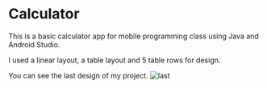 # Calculator
This is a basic calculator app for mobile programming class using Java and Android Studio.

I used a linear layout, a table layout and 5 table rows for design.

You can see the last design of my project.
![last](https://github.com/koserumeysa/calculator/assets/54354672/d58ab94f-f40a-4f5d-a91b-6aac71496316)

